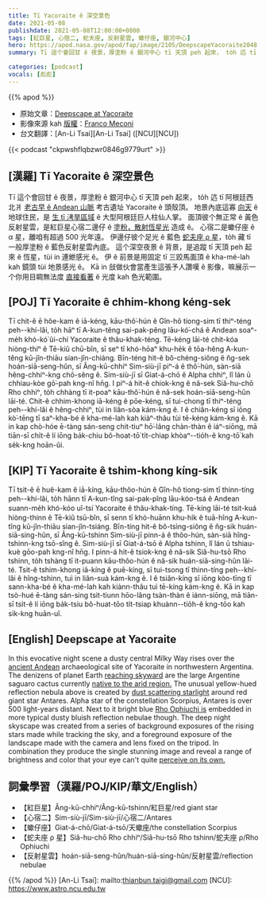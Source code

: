 ```yaml
---
title: Tī Yacoraite ê 深空景色
date: 2021-05-08
publishdate: 2021-05-08T12:00:00+0800
tags: [紅巨星, 心宿二, 蛇夫座, 反射星雲, 蠍仔座, 銀河中心]
hero: https://apod.nasa.gov/apod/fap/image/2105/DeepscapeYacoraite2048.jpg
summary: Tī 這个會回甘 ê 夜景，厚塗粉 ê 銀河中心 tī 天頂 peh 起來， to̍h 迒 tī 阿根廷西北爿古老 ê Andean 山脈考古遺址 Yacoraite ê 頭殼頂。

categories: [podcast]
vocals: [彪彪]
---
```


{{% apod %}}

- 原始文章：[Deepscape at Yacoraite](https://apod.nasa.gov/apod/ap210508.html)
- 影像來源 kah [版權][copyright]：[Franco Meconi](https://www.instagram.com/terrazaalcosmos)
- 台文翻譯：[An-Li Tsai][An-Li Tsai] ([NCU][NCU])

{{< podcast "ckpwshflqbzwr0846g9779urt" >}}

## [漢羅] Tī Yacoraite ê 深空景色
Tī 這个會回甘 ê 夜景，厚塗粉 ê 銀河中心 tī 天頂 peh 起來， to̍h 迒 tī 阿根廷西北爿 [老古早 ê Andean 山脈][ancient Andean] 考古遺址 Yacoraite ê 頭殼頂。
地景內底這寡 [向天][reaching skyward] ê 地球住民，是 [生 tī 洘旱區域][native to the arid region.] ê 大型阿根廷巨人柱仙人掌。
面頂彼个無正常 ê 黃色反射星雲，是紅巨星心宿二邊仔 ê [塗粉，散射恆星光][dust scattering starlight] 造成 ê。
心宿二是蠍仔座 ê α 星，離咱有超過 500 光年遠。
伊邊仔彼个足光 ê 藍色 [蛇夫座 ρ 星][Rho Ophiuchi is]，to̍h 藏 tī 一般厚塗粉 ê 藍色反射星雲內底。
這个深空夜景 ê 背景，是追蹤 tī 天頂 peh 起來 ê 恆星，tùi in 連紲感光 ê。
伊 ê 前景是用固定 tī 三跤馬面頂 ê kha-mé-lah kah 鏡頭 tùi 地景感光 ê。
Kā in 敆做伙會當產生這張予人讚嘆 ê 影像，嘛展示一个你用目睭無法度 [直接看著][perceive on its own.] ê 光度 kah 色光範圍。

## [POJ] Tī Yacoraite ê chhim-khong kéng-sek
Tī chit-ê ē hôe-kam ê iā-kéng, kāu-thô͘-hún ê Gîn-hô tiong-sim tī thiⁿ-téng peh--khí-lâi, to̍h hāⁿ tī A-kun-têng sai-pak-pêng lāu-kó͘-chá ê Andean soaⁿ-me̍h khó-kó͘ ûi-chí Yacoraite ê thâu-khak-téng.
Tē-kéng lāi-té chit-kóa hiòng-thiⁿ ê Tē-kiû chū-bîn, sī seⁿ tī khó-hōaⁿ khu-he̍k ê tōa-hêng A-kun-têng kū-jîn-thiāu sian-jîn-chiáng.
Bīn-téng hit-ê bô-chèng-siông ê n̂g-sek hoán-siā-seng-hûn, sī Âng-kū-chhiⁿ Sim-siù-jī piⁿ-á ê thô͘-hún, sàn-siā hêng-chhiⁿ-kng chō-sêng ê.
Sim-siù-jī sī Giat-á-chō ê Alpha chhiⁿ, lî lán ū chhiau-kòe gō͘-pah kng-nî hn̄g.
I piⁿ-á hit-ê chiok-kng ê nâ-sek Siâ-hu-chō Rho chhiⁿ, to̍h chhàng tī it-poaⁿ kāu-thô͘-hún ê nâ-sek hoán-siā-seng-hûn lāi-té.
Chit-ê chhim-khong iā-kéng ê pōe-kéng, sī tui-chong tī thiⁿ-téng peh--khí-lâi ê hêng-chhiⁿ, tùi in liân-sòa kám-kng ê.
I ê chiân-kéng sī iōng kò͘-tēng tī saⁿ-kha-bé ê kha-mé-lah kah kiàⁿ-thâu tùi tē-kéng kám-kng ê.
Kā in kap chò-hóe ē-tàng sán-seng chit-tiuⁿ hō͘-lâng chàn-thàn ê iáⁿ-siōng, mā tiān-sī chi̍t-ê lí iōng ba̍k-chiu bô-hoat-tō͘ ti̍t-chiap khòaⁿ--tio̍h-ê kng-tō͘ kah se̍k-kng hoān-ûi.

## [KIP] Tī Yacoraite ê tshim-khong kíng-sik
Tī tsit-ê ē huê-kam ê iā-kíng, kāu-thôo-hún ê Gîn-hô tiong-sim tī thinn-tíng peh--khí-lâi, to̍h hānn tī A-kun-tîng sai-pak-pîng lāu-kóo-tsá ê Andean suann-me̍h khó-kóo uî-tsí Yacoraite ê thâu-khak-tíng.
Tē-kíng lāi-té tsit-kuá hiòng-thinn ê Tē-kiû tsū-bîn, sī senn tī khó-huānn khu-hi̍k ê tuā-hîng A-kun-tîng kū-jîn-thiāu sian-jîn-tsiáng.
Bīn-tíng hit-ê bô-tsìng-siông ê n̂g-sik huán-siā-sing-hûn, sī Âng-kū-tshinn Sim-siù-jī pinn-á ê thôo-hún, sàn-siā hîng-tshinn-kng tsō-sîng ê.
Sim-siù-jī sī Giat-á-tsō ê Alpha tshinn, lî lán ū tshiau-kuè gōo-pah kng-nî hn̄g.
I pinn-á hit-ê tsiok-kng ê nâ-sik Siâ-hu-tsō Rho tshinn, to̍h tshàng tī it-puann kāu-thôo-hún ê nâ-sik huán-siā-sing-hûn lāi-té.
Tsit-ê tshim-khong iā-kíng ê puē-kíng, sī tui-tsong tī thinn-tíng peh--khí-lâi ê hîng-tshinn, tuì in liân-suà kám-kng ê.
I ê tsiân-kíng sī iōng kòo-tīng tī sann-kha-bé ê kha-mé-lah kah kiànn-thâu tuì tē-kíng kám-kng ê.
Kā in kap tsò-hué ē-tàng sán-sing tsit-tiunn hōo-lâng tsàn-thàn ê iánn-siōng, mā tiān-sī tsi̍t-ê lí iōng ba̍k-tsiu bô-huat-tōo ti̍t-tsiap khuànn--tio̍h-ê kng-tōo kah si̍k-kng huān-uî.

## [English] Deepscape at Yacoraite
In this evocative night scene a dusty central Milky Way rises over the [ancient Andean][ancient Andean] archaeological site of Yacoraite in northwestern Argentina. The denizens of planet Earth [reaching skyward][reaching skyward] are the large Argentine saguaro cactus currently [native to the arid region.][native to the arid region.] The unusual yellow-hued reflection nebula above is created by [dust scattering starlight][dust scattering starlight] around red giant star Antares. Alpha star of the constellation Scorpius, Antares is over 500 light-years distant. Next to it bright blue [Rho Ophiuchi is][Rho Ophiuchi is] embedded in more typical dusty bluish reflection nebulae though. The deep night skyscape was created from a series of background exposures of the rising stars made while tracking the sky, and a foreground exposure of the landscape made with the camera and lens fixed on the tripod. In combination they produce the single stunning image and reveal a range of brightness and color that your eye can't quite [perceive on its own.][perceive on its own.]

## 詞彙學習（漢羅/POJ/KIP/華文/English）

- 【紅巨星】Âng-kū-chhiⁿ/Âng-kū-tshinn/紅巨星/red giant star
- 【心宿二】Sim-siù-jī/Sim-siù-jī/心宿二/Antares
- 【蠍仔座】Giat-á-chō/Giat-á-tsō/天蠍座/the constellation Scorpius
- 【蛇夫座 ρ 星】Siâ-hu-chō Rho chhiⁿ/Siâ-hu-tsō Rho tshinn/蛇夫座 ρ/Rho Ophiuchi
- 【反射星雲】hoán-siā-seng-hûn/huán-siā-sing-hûn/反射星雲/reflection nebulae


{{% /apod %}}
[An-Li Tsai]: mailto:thianbun.taigi@gmail.com
[NCU]: https://www.astro.ncu.edu.tw

[copyright]: https://apod.nasa.gov/apod/fap/lib/about_apod.html#srapply

[ancient Andean]:https://en.wikipedia.org/wiki/Andean_civilizations
[reaching skyward]:https://solarsystem.nasa.gov/whats-up-skywatching-tips-from-nasa/
[native to the arid region.]:https://en.wikipedia.org/wiki/Los_Cardones_National_Park#/media/File:Los_Cardones_National_Park_04.jpg
[dust scattering starlight]:https://apod.nasa.gov/apod/ap200516.html
[Rho Ophiuchi is]:https://en.wikipedia.org/wiki/Rho_Ophiuchi
[perceive on its own.]:https://apod.nasa.gov/apod/ap130411.html
